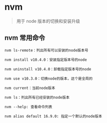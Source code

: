 # nvm 

> 用于 node 版本的切换和安装升级

## nvm 常用命令
```
nvm ls-remote：列出所有可以安装的node版本号

nvm install v10.4.0：安装指定版本号的node

nvm uninstall v10.4.0：卸载指定版本号的node

nvm use v10.3.0：切换node的版本，这个是全局的

nvm current：当前node版本

nvm ls：列出所有已经安装的node版本

nvm --help: 查看命令列表

nvm alias default 16.9.0: 指定一个默认的node版本
```